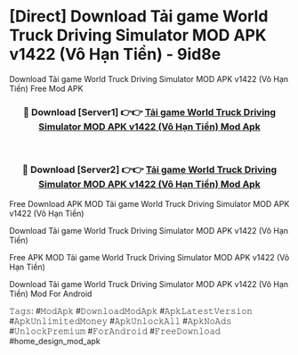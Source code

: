# [Direct] Download Tải game World Truck Driving Simulator MOD APK v1422 (Vô Hạn Tiền) - 9id8e
Download Tải game World Truck Driving Simulator MOD APK v1422 (Vô Hạn Tiền) Free Mod APK

<div align="center">
<h3>🔴 Download [Server1] 👉👉 <a href="https://apk-comot.site?title=Tải_game_World_Truck_Driving_Simulator_MOD_APK_v1422_(Vô_Hạn_Tiền)">Tải game World Truck Driving Simulator MOD APK v1422 (Vô Hạn Tiền) Mod Apk</a></h3><br>

<h3>🔴 Download [Server2] 👉👉 <a href="https://apk-comot.site?title=Tải_game_World_Truck_Driving_Simulator_MOD_APK_v1422_(Vô_Hạn_Tiền)">Tải game World Truck Driving Simulator MOD APK v1422 (Vô Hạn Tiền) Mod Apk</a></h3>
</div>


Free Download APK MOD Tải game World Truck Driving Simulator MOD APK v1422 (Vô Hạn Tiền)

Download Tải game World Truck Driving Simulator MOD APK v1422 (Vô Hạn Tiền) 

Free APK MOD Tải game World Truck Driving Simulator MOD APK v1422 (Vô Hạn Tiền) 

Download Tải game World Truck Driving Simulator MOD APK v1422 (Vô Hạn Tiền) Mod For Android

𝚃𝚊𝚐𝚜: #𝙼𝚘𝚍𝙰𝚙𝚔 #𝙳𝚘𝚠𝚗𝚕𝚘𝚊𝚍𝙼𝚘𝚍𝙰𝚙𝚔 #𝙰𝚙𝚔𝙻𝚊𝚝𝚎𝚜𝚝𝚅𝚎𝚛𝚜𝚒𝚘𝚗 #𝙰𝚙𝚔𝚄𝚗𝚕𝚒𝚖𝚒𝚝𝚎𝚍𝙼𝚘𝚗𝚎𝚢 #𝙰𝚙𝚔𝚄𝚗𝚕𝚘𝚌𝚔𝙰𝚕𝚕 #𝙰𝚙𝚔𝙽𝚘𝙰𝚍𝚜 #𝚄𝚗𝚕𝚘𝚌𝚔𝙿𝚛𝚎𝚖𝚒𝚞𝚖 #𝙵𝚘𝚛𝙰𝚗𝚍𝚛𝚘𝚒𝚍 #𝙵𝚛𝚎𝚎𝙳𝚘𝚠𝚗𝚕𝚘𝚊𝚍 #home_design_mod_apk